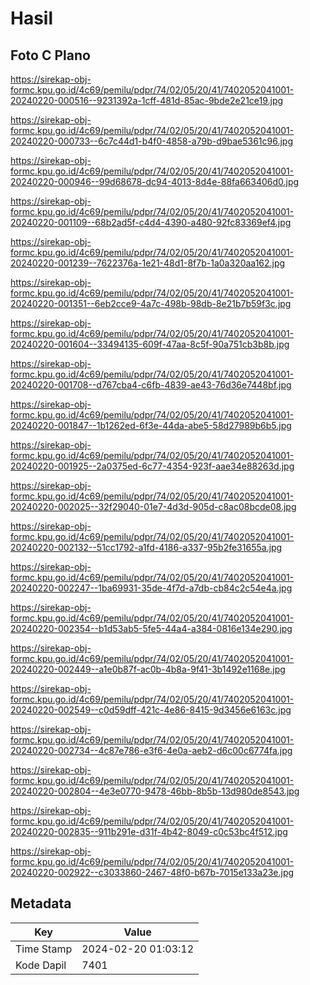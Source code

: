 # Hasil

## Foto C Plano

https://sirekap-obj-formc.kpu.go.id/4c69/pemilu/pdpr/74/02/05/20/41/7402052041001-20240220-000516--9231392a-1cff-481d-85ac-9bde2e21ce19.jpg

https://sirekap-obj-formc.kpu.go.id/4c69/pemilu/pdpr/74/02/05/20/41/7402052041001-20240220-000733--6c7c44d1-b4f0-4858-a79b-d9bae5361c96.jpg

https://sirekap-obj-formc.kpu.go.id/4c69/pemilu/pdpr/74/02/05/20/41/7402052041001-20240220-000946--99d68678-dc94-4013-8d4e-88fa663406d0.jpg

https://sirekap-obj-formc.kpu.go.id/4c69/pemilu/pdpr/74/02/05/20/41/7402052041001-20240220-001109--68b2ad5f-c4d4-4390-a480-92fc83369ef4.jpg

https://sirekap-obj-formc.kpu.go.id/4c69/pemilu/pdpr/74/02/05/20/41/7402052041001-20240220-001239--7622376a-1e21-48d1-8f7b-1a0a320aa162.jpg

https://sirekap-obj-formc.kpu.go.id/4c69/pemilu/pdpr/74/02/05/20/41/7402052041001-20240220-001351--6eb2cce9-4a7c-498b-98db-8e21b7b59f3c.jpg

https://sirekap-obj-formc.kpu.go.id/4c69/pemilu/pdpr/74/02/05/20/41/7402052041001-20240220-001604--33494135-609f-47aa-8c5f-90a751cb3b8b.jpg

https://sirekap-obj-formc.kpu.go.id/4c69/pemilu/pdpr/74/02/05/20/41/7402052041001-20240220-001708--d767cba4-c6fb-4839-ae43-76d36e7448bf.jpg

https://sirekap-obj-formc.kpu.go.id/4c69/pemilu/pdpr/74/02/05/20/41/7402052041001-20240220-001847--1b1262ed-6f3e-44da-abe5-58d27989b6b5.jpg

https://sirekap-obj-formc.kpu.go.id/4c69/pemilu/pdpr/74/02/05/20/41/7402052041001-20240220-001925--2a0375ed-6c77-4354-923f-aae34e88263d.jpg

https://sirekap-obj-formc.kpu.go.id/4c69/pemilu/pdpr/74/02/05/20/41/7402052041001-20240220-002025--32f29040-01e7-4d3d-905d-c8ac08bcde08.jpg

https://sirekap-obj-formc.kpu.go.id/4c69/pemilu/pdpr/74/02/05/20/41/7402052041001-20240220-002132--51cc1792-a1fd-4186-a337-95b2fe31655a.jpg

https://sirekap-obj-formc.kpu.go.id/4c69/pemilu/pdpr/74/02/05/20/41/7402052041001-20240220-002247--1ba69931-35de-4f7d-a7db-cb84c2c54e4a.jpg

https://sirekap-obj-formc.kpu.go.id/4c69/pemilu/pdpr/74/02/05/20/41/7402052041001-20240220-002354--b1d53ab5-5fe5-44a4-a384-0816e134e290.jpg

https://sirekap-obj-formc.kpu.go.id/4c69/pemilu/pdpr/74/02/05/20/41/7402052041001-20240220-002449--a1e0b87f-ac0b-4b8a-9f41-3b1492e1168e.jpg

https://sirekap-obj-formc.kpu.go.id/4c69/pemilu/pdpr/74/02/05/20/41/7402052041001-20240220-002549--c0d59dff-421c-4e86-8415-9d3456e6163c.jpg

https://sirekap-obj-formc.kpu.go.id/4c69/pemilu/pdpr/74/02/05/20/41/7402052041001-20240220-002734--4c87e786-e3f6-4e0a-aeb2-d6c00c6774fa.jpg

https://sirekap-obj-formc.kpu.go.id/4c69/pemilu/pdpr/74/02/05/20/41/7402052041001-20240220-002804--4e3e0770-9478-46bb-8b5b-13d980de8543.jpg

https://sirekap-obj-formc.kpu.go.id/4c69/pemilu/pdpr/74/02/05/20/41/7402052041001-20240220-002835--911b291e-d31f-4b42-8049-c0c53bc4f512.jpg

https://sirekap-obj-formc.kpu.go.id/4c69/pemilu/pdpr/74/02/05/20/41/7402052041001-20240220-002922--c3033860-2467-48f0-b67b-7015e133a23e.jpg


## Metadata

| Key        | Value               |
| ---------- | ------------------- |
| Time Stamp | 2024-02-20 01:03:12 |
| Kode Dapil | 7401                |



